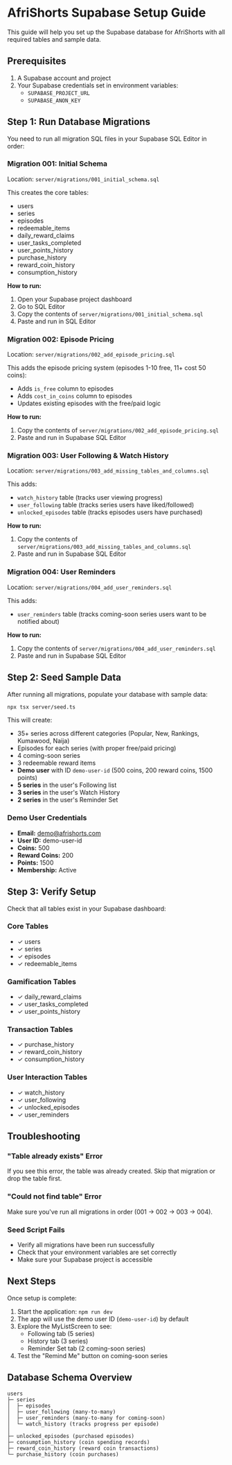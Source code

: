# AfriShorts Supabase Setup Guide

This guide will help you set up the Supabase database for AfriShorts with all required tables and sample data.

## Prerequisites

1. A Supabase account and project
2. Your Supabase credentials set in environment variables:
   - `SUPABASE_PROJECT_URL`
   - `SUPABASE_ANON_KEY`

## Step 1: Run Database Migrations

You need to run all migration SQL files in your Supabase SQL Editor in order:

### Migration 001: Initial Schema
Location: `server/migrations/001_initial_schema.sql`

This creates the core tables:
- users
- series
- episodes
- redeemable_items
- daily_reward_claims
- user_tasks_completed
- user_points_history
- purchase_history
- reward_coin_history
- consumption_history

**How to run:**
1. Open your Supabase project dashboard
2. Go to SQL Editor
3. Copy the contents of `server/migrations/001_initial_schema.sql`
4. Paste and run in SQL Editor

### Migration 002: Episode Pricing
Location: `server/migrations/002_add_episode_pricing.sql`

This adds the episode pricing system (episodes 1-10 free, 11+ cost 50 coins):
- Adds `is_free` column to episodes
- Adds `cost_in_coins` column to episodes
- Updates existing episodes with the free/paid logic

**How to run:**
1. Copy the contents of `server/migrations/002_add_episode_pricing.sql`
2. Paste and run in Supabase SQL Editor

### Migration 003: User Following & Watch History
Location: `server/migrations/003_add_missing_tables_and_columns.sql`

This adds:
- `watch_history` table (tracks user viewing progress)
- `user_following` table (tracks series users have liked/followed)
- `unlocked_episodes` table (tracks episodes users have purchased)

**How to run:**
1. Copy the contents of `server/migrations/003_add_missing_tables_and_columns.sql`
2. Paste and run in Supabase SQL Editor

### Migration 004: User Reminders
Location: `server/migrations/004_add_user_reminders.sql`

This adds:
- `user_reminders` table (tracks coming-soon series users want to be notified about)

**How to run:**
1. Copy the contents of `server/migrations/004_add_user_reminders.sql`
2. Paste and run in Supabase SQL Editor

## Step 2: Seed Sample Data

After running all migrations, populate your database with sample data:

```bash
npx tsx server/seed.ts
```

This will create:
- 35+ series across different categories (Popular, New, Rankings, Kumawood, Naija)
- Episodes for each series (with proper free/paid pricing)
- 4 coming-soon series
- 3 redeemable reward items
- **Demo user** with ID `demo-user-id` (500 coins, 200 reward coins, 1500 points)
- **5 series** in the user's Following list
- **3 series** in the user's Watch History
- **2 series** in the user's Reminder Set

### Demo User Credentials
- **Email:** demo@afrishorts.com
- **User ID:** demo-user-id
- **Coins:** 500
- **Reward Coins:** 200
- **Points:** 1500
- **Membership:** Active

## Step 3: Verify Setup

Check that all tables exist in your Supabase dashboard:

### Core Tables
- ✓ users
- ✓ series
- ✓ episodes
- ✓ redeemable_items

### Gamification Tables
- ✓ daily_reward_claims
- ✓ user_tasks_completed
- ✓ user_points_history

### Transaction Tables
- ✓ purchase_history
- ✓ reward_coin_history
- ✓ consumption_history

### User Interaction Tables
- ✓ watch_history
- ✓ user_following
- ✓ unlocked_episodes
- ✓ user_reminders

## Troubleshooting

### "Table already exists" Error
If you see this error, the table was already created. Skip that migration or drop the table first.

### "Could not find table" Error
Make sure you've run all migrations in order (001 → 002 → 003 → 004).

### Seed Script Fails
- Verify all migrations have been run successfully
- Check that your environment variables are set correctly
- Make sure your Supabase project is accessible

## Next Steps

Once setup is complete:
1. Start the application: `npm run dev`
2. The app will use the demo user ID (`demo-user-id`) by default
3. Explore the MyListScreen to see:
   - Following tab (5 series)
   - History tab (3 series)
   - Reminder Set tab (2 coming-soon series)
4. Test the "Remind Me" button on coming-soon series

## Database Schema Overview

```
users
├─ series
│  ├─ episodes
│  ├─ user_following (many-to-many)
│  ├─ user_reminders (many-to-many for coming-soon)
│  └─ watch_history (tracks progress per episode)
│
├─ unlocked_episodes (purchased episodes)
├─ consumption_history (coin spending records)
├─ reward_coin_history (reward coin transactions)
└─ purchase_history (coin purchases)
```
